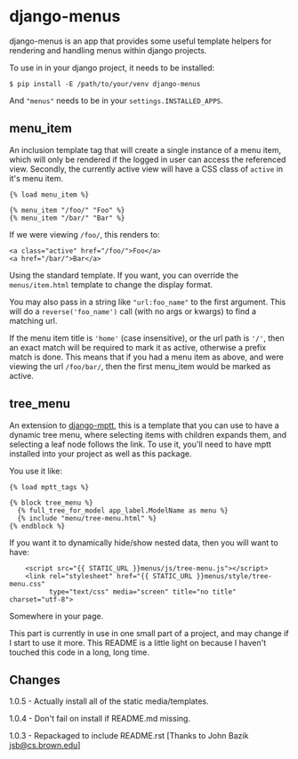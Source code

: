 # django-menus #

django-menus is an app that provides some useful template helpers for rendering and handling menus within django projects.

To use in in your django project, it needs to be installed:

	$ pip install -E /path/to/your/venv django-menus

And `"menus"` needs to be in your `settings.INSTALLED_APPS`.

## menu_item

An inclusion template tag that will create a single instance of a menu item, which will only be rendered if the logged in user can access the referenced view. Secondly, the currently active view will have a CSS class of `active` in it's menu item.

    {% load menu_item %}
	
    {% menu_item "/foo/" "Foo" %}
    {% menu_item "/bar/" "Bar" %}

If we were viewing `/foo/`, this renders to:

    <a class="active" href="/foo/">Foo</a>
    <a href="/bar/">Bar</a>

Using the standard template. If you want, you can override the `menus/item.html` template to change the display format.

You may also pass in a string like `"url:foo_name"` to the first argument. This will do a `reverse('foo_name')` call (with no args or kwargs) to find a matching url.

If the menu item title is `'home'` (case insensitive), or the url path is `'/'`, then an exact match will be required to mark it as active, otherwise a prefix match is done. This means that if you had a menu item as above, and were viewing the url `/foo/bar/`, then the first menu_item would be marked as active.


## tree_menu

An extension to [django-mptt](https://github.com/django-mptt/django-mptt/), this is a template that you can use to have a dynamic tree menu, where selecting items with children expands them, and selecting a leaf node follows the link. To use it, you'll need to have mptt installed into your project as well as this package.

You use it like:

    {% load mptt_tags %}
    
    {% block tree_menu %}
      {% full_tree_for_model app_label.ModelName as menu %}
      {% include "menu/tree-menu.html" %}
    {% endblock %}
	
If you want it to dynamically hide/show nested data, then you will want to have:

		<script src="{{ STATIC_URL }}menus/js/tree-menu.js"></script>
		<link rel="stylesheet" href="{{ STATIC_URL }}menus/style/tree-menu.css" 
			  type="text/css" media="screen" title="no title" charset="utf-8">

Somewhere in your page.

This part is currently in use in one small part of a project, and may change if I start to use it more. This README is a little light on because I haven't touched this code in a long, long time.


## Changes

1.0.5 - Actually install all of the static media/templates.

1.0.4 - Don't fail on install if README.md missing.

1.0.3 - Repackaged to include README.rst [Thanks to John Bazik <jsb@cs.brown.edu>]